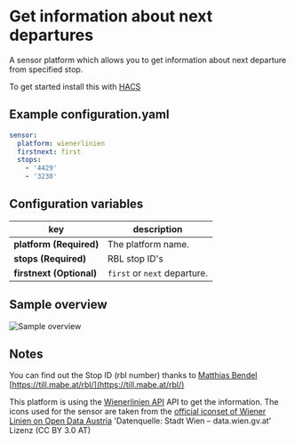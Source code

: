 # Get information about next departures

A sensor platform which allows you to get information about next departure from specified stop.

To get started install this with [HACS](https://hacs.xyz/)

## Example configuration.yaml

```yaml
sensor:
  platform: wienerlinien
  firstnext: first
  stops:
    - '4429'
    - '3230'
```

## Configuration variables

| key                      | description                  |
| ------------------------ | ---------------------------- |
| **platform (Required)**  | The platform name.           |
| **stops (Required)**     | RBL stop ID's                |
| **firstnext (Optional)** | `first` or `next` departure. |

## Sample overview

![Sample overview](overview.png)

## Notes

You can find out the Stop ID (rbl number) thanks to [Matthias Bendel](https://github.com/mabe-at) [https://till.mabe.at/rbl/](https://till.mabe.at/rbl/)


This platform is using the [Wienerlinien API](http://www.wienerlinien.at) API to get the information.
The icons used for the sensor are taken from the [official iconset of Wiener Linien on Open Data Austria](https://www.data.gv.at/katalog/dataset/fd3b5bee-bef4-4acd-8ea8-fc9d24aa024f)
'Datenquelle: Stadt Wien – data.wien.gv.at'
Lizenz (CC BY 3.0 AT)


